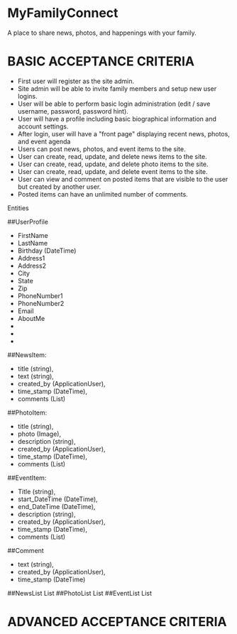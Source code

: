 # MyFamilyConnect
A place to share news, photos, and happenings with your family.

BASIC ACCEPTANCE CRITERIA
=========================
* First user will register as the site admin.
* Site admin will be able to invite family members and setup new user logins.
* User will be able to perform basic login administration (edit / save username, password, password hint).
* User will have a profile including basic biographical information and account settings.
* After login, user will have a "front page" displaying recent news, photos, and event agenda
* Users can post news, photos, and event items to the site.
* User can create, read, update, and delete news items to the site.
* User can create, read, update, and delete photo items to the site.
* User can create, read, update, and delete event items to the site.
* User can view and comment on posted items that are visible to the user but created by another user.
* Posted items can have an unlimited number of comments.

Entities

##UserProfile
* FirstName
* LastName
* Birthday (DateTime)
* Address1
* Address2
* City
* State
* Zip
* PhoneNumber1
* PhoneNumber2
* Email
* AboutMe
*
*
*


##NewsItem: 
*	title (string), 
*	text (string), 
*	created_by (ApplicationUser), 
*	time_stamp (DateTime), 
*	comments (List<Comment>)

##PhotoItem:
*	title (string), 
*	photo (Image),
*	description (string), 
*	created_by (ApplicationUser), 
*	time_stamp (DateTime), 
*	comments (List<Comment>)

##EventItem:
*	Title (string),
*	start_DateTime (DateTime),
*	end_DateTime (DateTime),
*	description (string),
*	created_by (ApplicationUser),
*	time_stamp (DateTime),
*	comments (List<Comment>)

##Comment
*	text (string),
*	created_by (ApplicationUser),
*	time_stamp (DateTime)


##NewsList List<NewsItem>
##PhotoList List<PhotoItem>
##EventList List<EventItem>

ADVANCED ACCEPTANCE CRITERIA
============================

